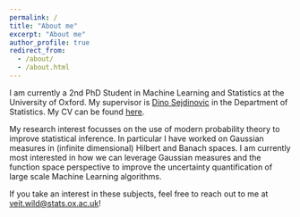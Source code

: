 ```yaml
---
permalink: /
title: "About me"
excerpt: "About me"
author_profile: true
redirect_from: 
  - /about/
  - /about.html
---
```



I am currently a 2nd PhD Student in Machine Learning and Statistics at the University of Oxford. My supervisor is [Dino Sejdinovic](https://www.stats.ox.ac.uk/~sejdinov/) in the Department of Statistics. My CV can be found [here](http://veitwild.github.io/files/cv_wild.pdf).

My research interest focusses on the use of modern probability theory to improve statistical inference.
In particular I have worked on Gaussian measures in (infinite dimensional) Hilbert and Banach spaces. I am currently most interested in how we can leverage Gaussian measures and the function space perspective to improve the uncertainty quantification of large scale Machine Learning algorithms. 

If you take an interest in these subjects, feel free to reach out to me at veit.wild@stats.ox.ac.uk!

